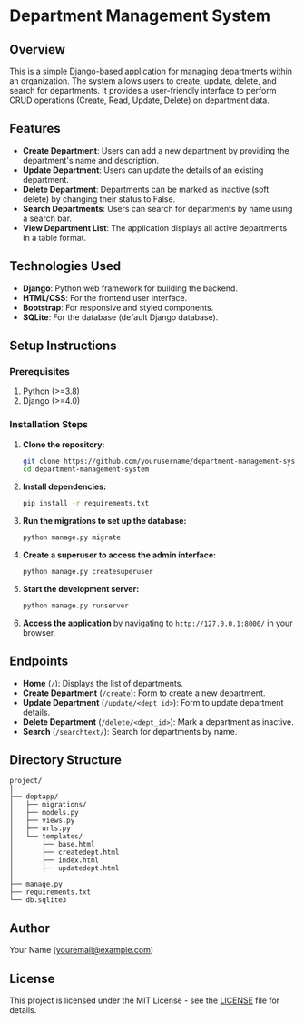 
# Department Management System

## Overview
This is a simple Django-based application for managing departments within an organization. The system allows users to create, update, delete, and search for departments. It provides a user-friendly interface to perform CRUD operations (Create, Read, Update, Delete) on department data.

## Features
- **Create Department**: Users can add a new department by providing the department's name and description.
- **Update Department**: Users can update the details of an existing department.
- **Delete Department**: Departments can be marked as inactive (soft delete) by changing their status to False.
- **Search Departments**: Users can search for departments by name using a search bar.
- **View Department List**: The application displays all active departments in a table format.

## Technologies Used
- **Django**: Python web framework for building the backend.
- **HTML/CSS**: For the frontend user interface.
- **Bootstrap**: For responsive and styled components.
- **SQLite**: For the database (default Django database).

## Setup Instructions

### Prerequisites
1. Python (>=3.8)
2. Django (>=4.0)

### Installation Steps

1. **Clone the repository:**
    ```bash
    git clone https://github.com/yourusername/department-management-system.git
    cd department-management-system
    ```

2. **Install dependencies:**
    ```bash
    pip install -r requirements.txt
    ```

3. **Run the migrations to set up the database:**
    ```bash
    python manage.py migrate
    ```

4. **Create a superuser to access the admin interface:**
    ```bash
    python manage.py createsuperuser
    ```

5. **Start the development server:**
    ```bash
    python manage.py runserver
    ```

6. **Access the application** by navigating to `http://127.0.0.1:8000/` in your browser.

## Endpoints
- **Home** (`/`): Displays the list of departments.
- **Create Department** (`/create`): Form to create a new department.
- **Update Department** (`/update/<dept_id>`): Form to update department details.
- **Delete Department** (`/delete/<dept_id>`): Mark a department as inactive.
- **Search** (`/searchtext/`): Search for departments by name.

## Directory Structure

```
project/
│
├── deptapp/
│   ├── migrations/
│   ├── models.py
│   ├── views.py
│   ├── urls.py
│   └── templates/
│       ├── base.html
│       ├── createdept.html
│       ├── index.html
│       ├── updatedept.html
│
├── manage.py
├── requirements.txt
└── db.sqlite3
```

## Author
Your Name (youremail@example.com)

## License
This project is licensed under the MIT License - see the [LICENSE](LICENSE) file for details.
